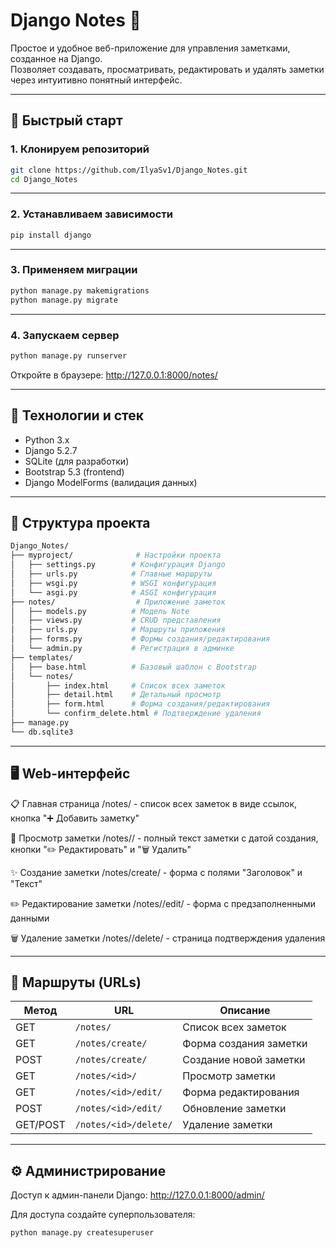 # Django Notes 📝

Простое и удобное веб-приложение для управления заметками, созданное на Django.  
Позволяет создавать, просматривать, редактировать и удалять заметки через интуитивно понятный интерфейс.

---

## 🚀 Быстрый старт

### 1. Клонируем репозиторий
```bash
git clone https://github.com/IlyaSv1/Django_Notes.git
cd Django_Notes
```

---

### 2. Устанавливаем зависимости
```bash
pip install django
```

---

### 3. Применяем миграции
```bash
python manage.py makemigrations
python manage.py migrate
```

---

### 4. Запускаем сервер
```bash
python manage.py runserver
```

Откройте в браузере:
http://127.0.0.1:8000/notes/

---

## 🧰 Технологии и стек
- Python 3.x
- Django 5.2.7
- SQLite (для разработки)
- Bootstrap 5.3 (frontend)
- Django ModelForms (валидация данных)

---

## 📂 Структура проекта
```bash
Django_Notes/
├── myproject/              # Настройки проекта
│   ├── settings.py        # Конфигурация Django
│   ├── urls.py            # Главные маршруты
│   ├── wsgi.py            # WSGI конфигурация
│   └── asgi.py            # ASGI конфигурация
├── notes/                  # Приложение заметок
│   ├── models.py          # Модель Note
│   ├── views.py           # CRUD представления
│   ├── urls.py            # Маршруты приложения
│   ├── forms.py           # Формы создания/редактирования
│   └── admin.py           # Регистрация в админке
├── templates/
│   ├── base.html          # Базовый шаблон с Bootstrap
│   └── notes/
│       ├── index.html     # Список всех заметок
│       ├── detail.html    # Детальный просмотр
│       ├── form.html      # Форма создания/редактирования
│       └── confirm_delete.html # Подтверждение удаления
├── manage.py
└── db.sqlite3
```

---

## 🖥 Web-интерфейс
📋 Главная страница
/notes/ - список всех заметок в виде ссылок, кнопка "➕ Добавить заметку"

👀 Просмотр заметки
/notes/<id>/ - полный текст заметки с датой создания, кнопки "✏️ Редактировать" и "🗑️ Удалить"

✨ Создание заметки
/notes/create/ - форма с полями "Заголовок" и "Текст"

✏️ Редактирование заметки
/notes/<id>/edit/ - форма с предзаполненными данными

🗑️ Удаление заметки
/notes/<id>/delete/ - страница подтверждения удаления

---

## 🔗 Маршруты (URLs)

| Метод      | URL                   | Описание                  |
|------------|-----------------------|---------------------------|
| GET        | `/notes/`             | Список всех заметок       |
| GET        | `/notes/create/`      | Форма создания заметки    |
| POST       | `/notes/create/`      | Создание новой заметки    |
| GET        | `/notes/<id>/`        | Просмотр заметки          |
| GET        | `/notes/<id>/edit/`   | Форма редактирования      |
| POST       | `/notes/<id>/edit/`   | Обновление заметки        |
| GET/POST   | `/notes/<id>/delete/` | Удаление заметки          |

---

## ⚙️ Администрирование
Доступ к админ-панели Django:
http://127.0.0.1:8000/admin/

Для доступа создайте суперпользователя:
```bash
python manage.py createsuperuser
```
